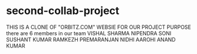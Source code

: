 # second-collab-project
THIS IS A CLONE OF "ORBITZ.COM" WEBSIE FOR OUR PROJECT PURPOSE
there are 6 members in our team
VISHAL SHARMA
NIPENDRA SONI
SUSHANT KUMAR
RAMKEZH PREMARANJAN 
NIDHI AAROHI
ANAND KUMAR
